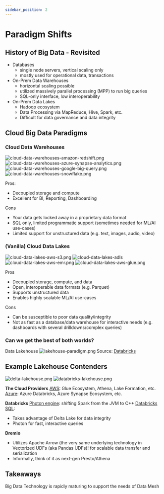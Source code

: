 ```yaml
---
sidebar_position: 2
---
```



# Paradigm Shifts
## History of Big Data - Revisited
* Databases
  * single node servers, vertical scaling only
  * mostly used for operational data, transactions
* On-Prem Data Warehouses
  * horizontal scaling possible
  * utilized massively parallel processing (MPP) to run big queries
  * SQL-only interface, low interoperability
* On-Prem Data Lakes
  * Hadoop ecosystem
  * Data Processing via MapReduce, Hive, Spark, etc.
  * Difficult for data governance and data integrity 

## Cloud Big Data Paradigms

### Cloud Data Warehouses
![cloud-data-warehouses-amazon-redshift.png](./assets/cloud-data-warehouses-amazon-redshift.png)
![cloud-data-warehouses-azure-synapse-analytics.png](./assets/cloud-data-warehouses-azure-synapse-analytics.png)
![cloud-data-warehouses-google-big-query.png](./assets/cloud-data-warehouses-google-big-query.png)
![cloud-data-warehouses-snowflake.png](./assets/cloud-data-warehouses-snowflake.png)


Pros:
* Decoupled storage and compute
* Excellent for BI, Reporting, Dashboarding

Cons
* Your data gets locked away in a proprietary data format
* SQL only, limited programmatic support (sometimes needed for ML/AI use-cases)
* Limited support for unstructured data (e.g. text, images, audio, video)


### (Vanilla) Cloud Data Lakes
![cloud-data-lakes-aws-s3.png](./assets/cloud-data-lakes-aws-s3.png)
![cloud-data-lakes-adls](./assets/cloud-data-lakes-adls.png)
![cloud-data-lakes-aws-emr.png](./assets/cloud-data-lakes-aws-emr.png)
![cloud-data-lakes-aws-glue.png](./assets/cloud-data-lakes-aws-glue.png)

Pros
* Decoupled storage, compute, and data
* Open, interoperable data formats (e.g. Parquet)
* Supports unstructured data
* Enables highly scalable ML/AI use-cases

Cons
* Can be susceptible to poor data quality/integrity
* Not as fast as a database/data warehouse for interactive needs (e.g. dashboards with several drilldowns/complex queries)

### Can we get the best of both worlds?
Data Lakehouse
![lakehouse-paradigm.png](./assets/lakehouse-paradigm.png)
Source: [Databricks](https://databricks.com/blog/2020/01/30/what-is-a-data-lakehouse.html)

## Example Lakehouse Contenders
![delta-lakehouse.png](./assets/delta-lakehouse.png)
![databricks-lakehouse.png](./assets/databricks-lakehouse.png)

**The Cloud Providers**
[AWS](https://aws.amazon.com/big-data/datalakes-and-analytics/data-lake-house/): Glue Ecosystem, Athena, Lake Formation, etc.
[Azure](https://techcommunity.microsoft.com/t5/analytics-on-azure/simplify-your-lakehouse-architecture-with-azure-databricks-delta/ba-p/2027272): Azure Databricks, Azure Synapse Ecosystem, etc.

**Databricks**
[Photon engine](https://docs.databricks.com/runtime/photon.html): shifting Spark from the JVM to C++
[Databricks SQL](https://databricks.com/product/databricks-sql):
* Takes advantage of Delta Lake for data integrity
* Photon for fast, interactive queries

**Dremio**
* Utilizes Apache Arrow (the very same underlying technology in Vectorized UDFs (aka Pandas UDFs)! for scalable data transfer and serialization
* Informally, think of it as next-gen Presto/Athena

## Takeaways
Big Data Technology is rapidly maturing to support the needs of Data Mesh